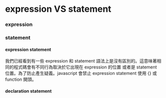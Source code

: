# expression VS statement

### expression

### statement

#### expression statement

我們已經看到有一些 expression 和 statement 語法上是沒有區別的。這意味著相同的程式碼會有不同行為取決於它出現在 expression 的位置
或者是 statement 位置。為了防止產生疑義。javascript 會禁止 expression statement 使用 {} 或 function 開頭。

#### declaration statement